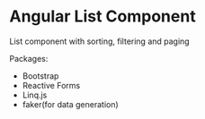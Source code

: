 # Angular List Component
 
List component with sorting, filtering and paging

Packages:
* Bootstrap
* Reactive Forms
* Linq.js
* faker(for data generation)